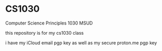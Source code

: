 # CS1030
Computer Science Principles 1030 MSUD

this repository is for my cs1030  class

i have my iCloud email pgp  key as well as my secure proton.me pgp  key
